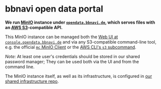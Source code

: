 # bbnavi open data portal

**We run [MinIO](https://min.io) instance under [`opendata.bbnavi.de`](https://opendata.bbnavi.de), which serves files with an [AWS S3](https://aws.amazon.com/s3/)-compatible API.**

This MinIO instance can be managed both the [Web UI at `console.opendata.bbnavi.de`](https://console.opendata.bbnavi.de) and via any S3-compatible command-line tool, e.g. the official [`mc` MinIO Client](https://docs.min.io/minio/baremetal/reference/minio-mc.html) or the [AWS CLI's `s3` subcommand](https://awscli.amazonaws.com/v2/documentation/api/latest/reference/s3/index.html).

*Note:* At least one user's credentials should be stored in our shared password manager; They can be used both via the UI and from the command line.

The MinIO instance itself, as well as its infrastructure, is configured in [our shared infrastructure repo](https://gitlab.tpwd.de/cmmc-systems/docker-quantum/-/tree/release/tpwd-bb-navi).

